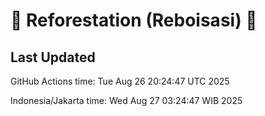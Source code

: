 
# 🌳 Reforestation (Reboisasi) 🌲

## Last Updated

GitHub Actions time: Tue Aug 26 20:24:47 UTC 2025

Indonesia/Jakarta time: Wed Aug 27 03:24:47 WIB 2025
